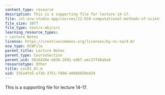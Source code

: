 ```yaml
---
content_type: resource
description: This is a supporting file for lecture 14-17.
file: /ol-ocw-studio-app/courses/12-010-computational-methods-of-scientific-programming-fall-2011/335a4fe5e73b3751fd0de060b850ed2d_Lec01_01.m
file_size: 1077
file_type: text/x-objcsrc
learning_resource_types:
- Lecture Notes
license: https://creativecommons.org/licenses/by-nc-sa/4.0/
ocw_type: OCWFile
parent_title: Lecture Notes
parent_type: CourseSection
parent_uid: 5816426e-e626-2b91-ed6f-aec27f48aba8
resourcetype: Other
title: Lec01_01.m
uid: 335a4fe5-e73b-3751-fd0d-e060b850ed2d
---
```

This is a supporting file for lecture 14-17.